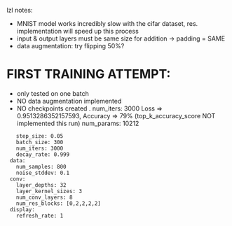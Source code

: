 lzl notes:
 - MNIST model works incredibly slow with the cifar dataset, res. implementation will speed up this process
 - input & output layers must be same size for addition -> padding = SAME
 - data augmentation: try flipping 50%? 

# FIRST TRAINING ATTEMPT:
 - only tested on one batch
 - NO data augmentation implemented
 - NO checkpoints created .
 num_iters: 3000
 Loss => 0.9513286352157593, Accuracy => 79% (top_k_accuracy_score NOT implemented this run)
 num_params: 10212
``` learning:
   step_size: 0.05
   batch_size: 300
   num_iters: 3000
   decay_rate: 0.999
 data:
   num_samples: 800
   noise_stddev: 0.1
 conv:
   layer_depths: 32
   layer_kernel_sizes: 3
   num_conv_layers: 8
   num_res_blocks: [0,2,2,2,2]
 display:
   refresh_rate: 1
```

